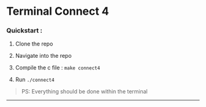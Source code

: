 # __Terminal Connect 4__

### __Quickstart :__

1. Clone the repo

2. Navigate into the repo

3. Compile the c file : `make connect4`

4. Run `./connect4`

>PS: Everything should be done within the terminal

---
